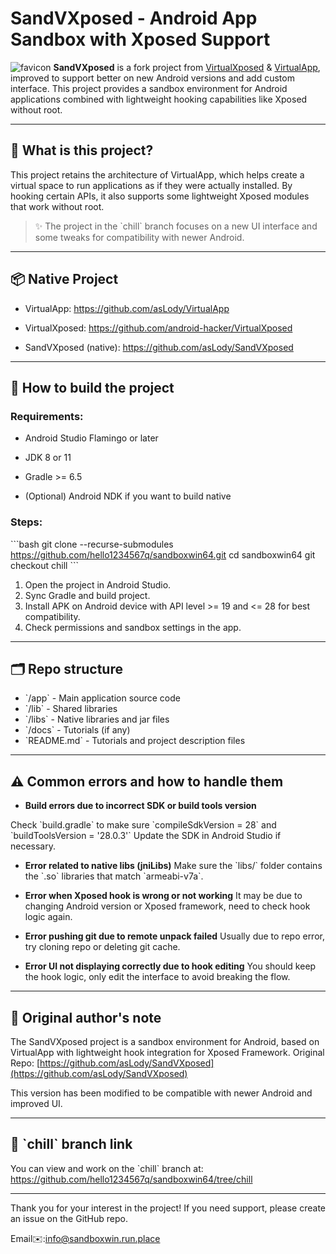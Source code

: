 # SandVXposed - Android App Sandbox with Xposed Support
![favicon](https://sandboxwin.run.place/icon.png)
**SandVXposed** is a fork project from [VirtualXposed](https://github.com/android-hacker/VirtualXposed) & [VirtualApp](https://github.com/asLody/VirtualApp), improved to support better on new Android versions and add custom interface. This project provides a sandbox environment for Android applications combined with lightweight hooking capabilities like Xposed without root.

---

## 🧪 What is this project?

This project retains the architecture of VirtualApp, which helps create a virtual space to run applications as if they were actually installed. By hooking certain APIs, it also supports some lightweight Xposed modules that work without root.

> ✨ The project in the \`chill\` branch focuses on a new UI interface and some tweaks for compatibility with newer Android.

---

## 📦 Native Project

- VirtualApp: https://github.com/asLody/VirtualApp

- VirtualXposed: https://github.com/android-hacker/VirtualXposed

- SandVXposed (native): https://github.com/asLody/SandVXposed

---

## 🚀 How to build the project

### Requirements:

- Android Studio Flamingo or later

- JDK 8 or 11

- Gradle >= 6.5

- (Optional) Android NDK if you want to build native

### Steps:

\`\`\`bash
git clone --recurse-submodules https://github.com/hello1234567q/sandboxwin64.git
cd sandboxwin64
git checkout chill
\`\`\`

1. Open the project in Android Studio.
2. Sync Gradle and build project.
3. Install APK on Android device with API level >= 19 and <= 28 for best compatibility.
4. Check permissions and sandbox settings in the app.

---

## 🗂 Repo structure

- \`/app\` - Main application source code
- \`/lib\` - Shared libraries
- \`/libs\` - Native libraries and jar files
- \`/docs\` - Tutorials (if any)
- \`README.md\` - Tutorials and project description files

---

## ⚠️ Common errors and how to handle them

- **Build errors due to incorrect SDK or build tools version**

Check \`build.gradle\` to make sure \`compileSdkVersion = 28\` and \`buildToolsVersion = '28.0.3'\`
Update the SDK in Android Studio if necessary.

- **Error related to native libs (jniLibs)**
Make sure the \`libs/\` folder contains the \`.so\` libraries that match \`armeabi-v7a\`.

- **Error when Xposed hook is wrong or not working**
It may be due to changing Android version or Xposed framework, need to check hook logic again.

- **Error pushing git due to remote unpack failed**
Usually due to repo error, try cloning repo or deleting git cache.

- **Error UI not displaying correctly due to hook editing**
You should keep the hook logic, only edit the interface to avoid breaking the flow.

---

## 📝 Original author's note

The SandVXposed project is a sandbox environment for Android, based on VirtualApp with lightweight hook integration for Xposed Framework.
Original Repo: [https://github.com/asLody/SandVXposed](https://github.com/asLody/SandVXposed)

This version has been modified to be compatible with newer Android and improved UI.

---

## 🔗 \`chill\` branch link

You can view and work on the \`chill\` branch at:
https://github.com/hello1234567q/sandboxwin64/tree/chill

---

Thank you for your interest in the project! If you need support, please create an issue on the GitHub repo.

Email✉️:info@sandboxwin.run.place
